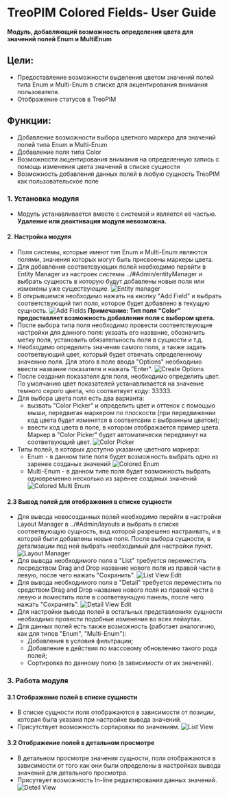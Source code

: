 # TreoPIM Colored Fields- User Guide

**Модуль, добавляющий возможность определения цвета для значений полей Enum и MultiEnum**


## Цели:
- Предоставление возможности выделения цветом значений полей типа Enum и Multi-Enum в списке для акцентирования внимания пользователя.
- Отображение статусов в TreoPIM


## Функции:
- Добавление возможности выбора цветного маркера для значений полей типа Enum и Multi-Enum
- Добавление поля типа Color 
- Возможности акцентирования внимания на определенную запись с помощь изменения цвета значений в списке сущности
- Возможность добавления данных полей в любую сущность TreoPIM как пользовательское поле

### 1. Установка модуля

- Модуль устанавливается вместе с системой и является её частью. **Удаление или деактивация модуля невозможна.**

#### 2. Настройка модуля 

- Поля системы, которые имеют тип Enum и Multi-Enum являются полями, значения которых могут быть присвоены маркеры цвета. 
- Для добавления соответсвующих полей необходимо перейти в Entity Manager из настроек системы ../#Admin/entityManager и выбрать сущность в которую будут добавлены новые поля или изменены уже существующие.
![Entity manager](docs/_assets/entity-manager.jpg)
- В открывшемся необходимо нажать на кнопку "Add Field" и выбрать соответствующий тип поля, которое будет добавлено в текущую сущность.
![Add Fields](docs/_assets/add-field.jpg)
**Примечание: Тип поля "Color" предоставляет возможность добавления поля с выбором цвета.**
- После выбора типа поля необходимо провести соответствующие настройки для данного поля: указать его название, обозначить метку поля, установить обязательность поля в сущности и т.д. 
- Необходимо определить значения самого поля, а также задать соответвующий цвет, который будет отвечать определенному значению поля. Для этого в поле ввода "Options" необходимо ввести название показателя и нажать "Enter". 
![Create Options](docs/_assets/create-options.jpg)
- После создания показателя для поля, необходимо определить цвет. По умолчанию цвет показателей устанавливается на значение темного серого цвета, что соответвует коду: 33333. 
- Для выбора цвета поля есть два варианта:
  -   вызвать "Color Picker" и определить цвет и оттенок с помощью мыши, передвигая маркером по плоскости (при передвижении код цвета будет изменятся в соответсвии с выбранным цветом);
  -   ввести код цвета в поле, в котором отображается пример цвета. Маркер в "Color Picker" будет автоматически передвинут на соответвующий цвет. 
  ![Color Picker](docs/_assets/color-picker.jpg)
- Типы полей, в которых доступно указание цветного маркера:
  -  Enum - в данном типе поля будет возможность выбрать одно из заренее созданых значений
![Colored Enum](docs/_assets/colored-enum.jpg)
  - Multi-Enum - в данном типе поля будет возможность выбрать одновременно несколько из заренее созданых значений
![Colored Multi Enum](docs/_assets/colored-multi-enum.jpg)

#### 2.3 Вывод полей для отображения в списке сущности
- Для вывода новосозданных полей необходимо перейти в  настройки  Layout Manager в ../#Admin/layouts и выбрать в списке соответвующую сущность, вид которой разрешено настраивать, и в которой были добавлены новые поля. После выбора сущности, в детализации под ней выбрать необходимый для настройки пункт.
![Layout Manager](docs/_assets/layout-manager.jpg)
- Для вывода необходимого поля в "List" требуется переместить посредством Drag and Drop название нового поля из правой части в левую, после чего нажать "Сохранить".
![List View Edit](docs/_assets/list-view-edit.jpg)
- Для вывода необходимого поля в "Detail" требуется переместить по средством Drag and Drop название нового поля из правой части в левую и поместить поле в соответвующую панель, после чего нажать "Сохранить".
![Detail View Edit](docs/_assets/detail-view-edit.jpg)
- Для настройки вывода полей в остальных представлениях сущности необходимо провести подобные изменения во всех лейаутах.
- Для данных полей есть также возможность (работает аналогично, как для типов "Enum", "Multi-Enum"):
  - Добавления в условия фильтрации;
  - Добавление в действия по массовому обновлению такого рода полей;
  - Сортировка по данному полю (в зависимости от их значений).

### 3. Работа модуля

#### 3.1 Отображение полей в списке сущности 
- В списке сущности поля отображаются в зависимости от позиции, которая была указана при настройке вывода значений.
- Присутствует возможность сортировки по значениям. 
![List View](docs/_assets/list-view.jpg)

#### 3.2 Отображение полей в детальном просмотре 
- В детальном просмотре значения сущности, поля отображаются в зависимости от того как они были определены в настройках вывода значений для детального просмотра.
- Присутвует возможность In-line редактирования данных значений.
![Deteil View](docs/_assets/detail-view.jpg)

